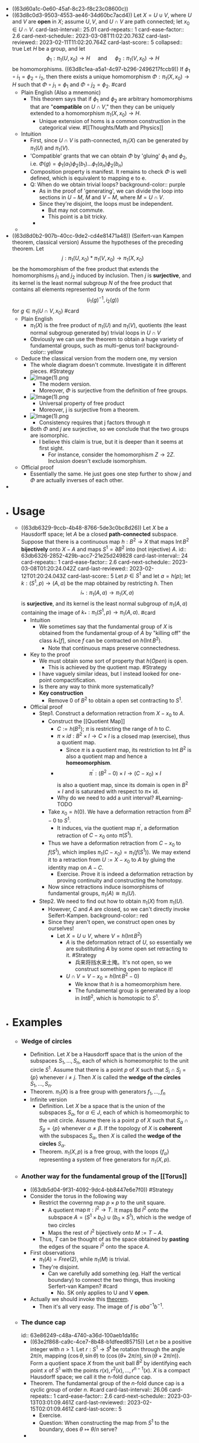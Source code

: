- ((63d60a1c-0e60-45af-8c23-f8c23c08600c))
- ((63d8c0d3-9503-4553-ae46-34d60bc7acd4)) Let $X=U \cup V$, where $U$ and $V$ are **open** in $X$; assume $U, V$, and $U \cap V$ are path connected; let $x_0 \in U \cap V$.
  card-last-interval:: 25.01
  card-repeats:: 1
  card-ease-factor:: 2.6
  card-next-schedule:: 2023-03-08T11:02:20.763Z
  card-last-reviewed:: 2023-02-11T11:02:20.764Z
  card-last-score:: 5
  collapsed:: true
  Let $H$ be a group, and let $$\phi_1: \pi_1\left(U, x_0\right) \longrightarrow H \quad \text { and } \quad \phi_2: \pi_1\left(V, x_0\right) \longrightarrow H$$ be homomorphisms. 
  ((63d8c1ea-a5a1-4c97-b296-2496217fccb9))
  If $\phi_1 \circ i_1=\phi_2 \circ i_2$, then there exists a unique homomorphism $\Phi: \pi_1\left(X, x_0\right) \rightarrow H$ such that $\Phi \circ j_1=\phi_1$ and $\Phi \circ j_2=\phi_2$. #card
	- Plain English (Also a mnemonic)
		- This theorem says that if $\phi_1$ and $\phi_2$ are arbitrary homomorphisms that are "**compatible** on $U \cap V$," then they can be uniquely extended to a homomorphism $\pi_1(X,x_0)\to H$.
			- Unique extension of homs is a common construction in the categorical view. #[[Thoughts/Math and Physics]]
	- Intuition
		- First, since $U\cap V$ is path-connected, $\pi_1(X)$ can be generated by $\pi_1(U)$ and $\pi_1(V)$.
		- 'Compatible' grants that we can obtain $\Phi$ by 'gluing' $\phi_1$ and $\phi_2$, i.e. $\Phi(g)=\phi_1(a_1)\phi_2(b_1)...\phi_1(a_n)\phi_2(b_n)$
		- Composition property is manifest. It remains to check $\Phi$ is well defined, which is equivalent to mapping e to e.
		- Q: When do we obtain trivial loops?
		  background-color:: purple
			- As in the proof of 'generating', we can divide the loop into sections in $U-M$, $M$ and $V-M$, where $M=U\cap V$.
			- Since they're disjoint, the loops must be independent.
				- But may not commute.
				- This point is a bit tricky.
			-
	-
- ((63d8d0b2-907b-40cc-9de2-cd4e81471a48)) (Seifert-van Kampen theorem, classical version) Assume the hypotheses of the preceding theorem. Let $$j: \pi_1\left(U, x_0\right) * \pi_1\left(V, x_0\right) \longrightarrow \pi_1\left(X, x_0\right)$$ be the homomorphism of the free product that extends the homomorphisms $j_1$ and $j_2$ induced by inclusion. Then $j$ is **surjective**, and its kernel is the least normal subgroup $N$ of the free product that contains all elements represented by words of the form $$\left(i_1(g)^{-1}, i_2(g)\right)$$ for $g \in \pi_1\left(U \cap V, x_0\right)$ #card
	- Plain English
		- $\pi_1(X)$ is the free product of $\pi_1(U)$ and $\pi_1(V)$, quotients (the least normal subgroup generated by) trivial loops in $U \cap V$
		- Obviously we can use the theorem to obtain a huge variety of fundamental groups, such as multi-genus tori!
		  background-color:: yellow
	- Deduce the classical version from the modern one, my version
		- The whole diagram doesn't commute. Investigate it in different pieces. #Strategy
		- ![Image(1).png](../assets/Image(1)_1675156444668_0.png)
			- The modern version.
			- Moreover, $\Phi$ is surjective from the definition of free groups.
		- ![Image(1).png](../assets/Image(1)_1675156467274_0.png)
			- Universal property of free product
			- Moreover, j is surjective from a theorem.
		- ![Image(1).png](../assets/Image(1)_1675156489170_0.png)
			- Consistency requires that j factors through $\pi$
		- Both $\Phi$ and $\tilde j$ are surjective, so we conclude that the two groups are isomorphic.
			- I believe this claim is true, but it is deeper than it seems at first sight.
				- For instance, consider the homomorphism $Z \to 2Z$. Inclusion doesn't exclude isomorphism.
	- Official proof
		- Essentially the same. He just goes one step further to show $j$ and $\Phi$ are actually inverses of each other.
-
- # Usage
	- ((63db6329-9ccb-4b48-8766-5de3c0bc8d26)) Let $X$ be a Hausdorff space; let $A$ be a closed **path-connected** subspace. Suppose that there is a continuous map $h: B^2 \rightarrow X$ that maps $\operatorname{Int} B^2$ **bijectively** onto $X-A$ and maps $S^1=\partial B^2$ into (not injective) $A$. 
	  id:: 63db6326-2852-429b-acc7-21e25d249828
	  card-last-interval:: 24
	  card-repeats:: 1
	  card-ease-factor:: 2.6
	  card-next-schedule:: 2023-03-08T01:20:24.042Z
	  card-last-reviewed:: 2023-02-12T01:20:24.043Z
	  card-last-score:: 5
	  Let $p \in S^1$ and let $a=h(p)$; let $k:\left(S^1, p\right) \rightarrow(A, a)$ be the map obtained by restricting $h$. Then $$i_*: \pi_1(A, a) \longrightarrow \pi_1(X, a)$$ is **surjective**, and its kernel is the least normal subgroup of $\pi_1(A, a)$ containing the image of $k_*: \pi_1\left(S^1, p\right) \rightarrow \pi_1(A, a)$. #card
		- Intuition
			- We sometimes say that the fundamental group of $X$ is obtained from the fundamental group of $A$ by "killing off" the class $k_*[f]$, since $f$ can be contracted on $h(\operatorname{Int} B^2)$.
				- Note that continuous maps preserve connectedness.
		- Key to the proof
			- We must obtain some sort of property that $h(Open)$ is open.
				- This is achieved by the quotient map. #Strategy
			- I have vaguely similar ideas, but I instead looked for one-point compactification.
			- Is there any way to think more systematically?
			- **Key construction**
				- Remove 0 of $B^2$ to obtain a open set contracting to $S^1$.
		- Official proof
			- Step1. Construct a deformation retraction from $X-x_0$ to $A$.
				- Construct the [[Quotient Map]]
					- $C:=h(B^2)$; $\pi$ is restricting the range of $h$ to $C$.
					- $\pi \times id : B^2 \times I \longrightarrow C \times I$ is a closed map (exercise), thus a quotient map.
						- Since $\pi$ is a quotient map, its restriction to Int $B^2$ is also a quotient map and hence a **homeomorphism**.
					- $$
					  \pi^{\prime}:\left(B^2-0\right) \times I \longrightarrow\left(C-x_0\right) \times I
					  $$
					  is also a quotient map, since its domain is open in $B^2 \times I$ and is saturated with respect to $\pi \times$ id.
					- Why do we need to add a unit interval? #Learning-TODO
				- Take $x_0=h(0)$. We have a deformation retraction from $B^2-0$ to $S^1$.
					- It induces, via the quotient map $\pi^{\prime}$, a deformation retraction of $C-x_0$ onto $\pi\left(S^1\right)$.
				- Thus we have a deformation retraction from $C-x_0$ to $f(S^1)$, which implies $\pi_1(C-x_0)=\pi_1(f(S^1))$. We may extend it to a retraction from $U:=X-x_0$ to $A$ by gluing the identity map on $A-C$.
					- Exercise. Prove it is indeed a deformation retraction by proving continuity and constructing the homotopy.
				- Now since retractions induce isomorphisms of fundamental groups, $\pi_1(A) \cong \pi_1(U)$.
			- Step2. We need to find out how to obtain $\pi_1(X)$ from $\pi_1(U)$.
				- However, $C$ and $A$ are closed, so we can't directly invoke Seifert-Kampen.
				  background-color:: red
				- Since they aren't open, we construct open ones by ourselves!
					- Let $X=U \cup V$, where $V=h(\operatorname{Int}B^2)$
						- $A$ is the deformation retract of $U$, so essentially we are substituting $A$ by some open set retracting to it. #Strategy
							- 兵来将挡水来土掩。It's not open, so we construct something open to replace it!
						- $U \cap V=V-x_0=h(\operatorname{Int}B^2-0)$
							- We know that $h$ is a homeomorphism here.
							- The fundamental group is generated by a loop in $Int B^2$, which is homotopic to $S^1$.
- # Examples
	- ### Wedge of circles
		- Definition. Let $X$ be a Hausdorff space that is the union of the subspaces $S_1, \ldots, S_n$, each of which is homeomorphic to the unit circle $S^1$. Assume that there is a point $p$ of $X$ such that $S_i \cap S_j=\{p\}$ whenever $i \neq j$. Then $X$ is called the **wedge of the circles** $S_1, \ldots, S_n$.
		- Theorem. $\pi_1(X)$ is a free group with generators $f_1,...,f_n$
		- Infinite version
			- Definition. Let $X$ be a space that is the union of the subspaces $S_\alpha$, for $\alpha \in J$, each of which is homeomorphic to the unit circle. Assume there is a point $p$ of $X$ such that $S_\alpha \cap S_\beta=\{p\}$ whenever $\alpha \neq \beta$. If the topology of $X$ is **coherent** with the subspaces $S_\alpha$, then $X$ is called the **wedge of the circles** $S_\alpha$.
			- Theorem. $\pi_1(X, p)$ is a free group, with the loops $\left\{f_\alpha\right\}$ representing a system of free generators for $\pi_1(X, p)$.
	- ### Another way for the fundamental group of the [[Torus]]
		- ((63db5d04-9f31-4092-9dc4-bb8447e6e7f0)) #Strategy
		- Consider the torus in the following way
			- Restrict the covernng map $p \times p$ to the unit square.
				- A quotient $\operatorname{map} \pi: I^2 \rightarrow T$. It maps Bd $I^2$ onto the subspace $A=\left(S^1 \times b_0\right) \cup\left(b_0 \times S^1\right)$, which is the wedge of two circles
				- Maps the rest of $I^2$ bijectively onto $M:=T-A$.
			- Thus, $T$ can be thought of as the space obtained by **pasting** the edges of the square $I^2$ onto the space $A$.
		- First observations
			- $\pi_1(A)=Free(2)$, while $\pi_1(M)$ is trivial.
			- They're disjoint.
				- Can we carefully add something (eg. Half the vertical boundary) to connect the two things, thus invoking Serfert-van Kampen? #card
					- No. SK only applies to U and V **open**.
		- Actually we should invoke this [theorem](((63db6326-2852-429b-acc7-21e25d249828))).
			- Then it's all very easy. The image of $f$ is $aba^{-1}b^{-1}$.
	- ### The dunce cap
	  id:: 63e86249-c48a-4740-a36d-100aeb1da16c
		- ((63e2f868-ca9c-4ce7-8b48-b1dfeed85715)) Let $n$ be a positive integer with $n>1$. Let $r: S^1 \rightarrow S^{\mathbf{l}}$ be rotation through the angle $2 \pi / n$, mapping $(\cos \theta, \sin \theta)$ to $(\cos (\theta+$ $2 \pi / n), \sin (\theta+2 \pi / n))$. Form a quotient space $X$ from the unit ball $B^2$ by identifying each point $x$ of $S^1$ with the points $r(x), r^2(x), \ldots, r^{n-1}(x)$. $X$ is a compact Hausdorff space; we call it the n-fold dunce cap.
		- Theorem. The fundamental group of the $n$-fold dunce cap is a cyclic group of order $n$. #card
		  card-last-interval:: 26.06
		  card-repeats:: 1
		  card-ease-factor:: 2.6
		  card-next-schedule:: 2023-03-13T03:01:09.461Z
		  card-last-reviewed:: 2023-02-15T02:01:09.461Z
		  card-last-score:: 5
			- Exercise.
			- Question: When constructing the map from $S^1$ to the boundary, does $\theta \mapsto \theta/n$ serve?
		-